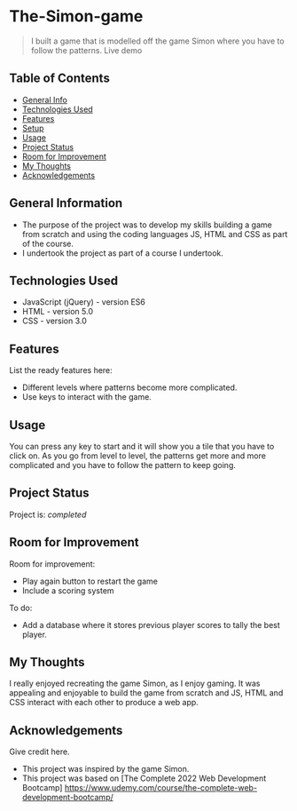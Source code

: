 # The-Simon-game

> I built a game that is modelled off the game Simon where you have to follow the patterns.
> Live demo 

## Table of Contents
* [General Info](#general-information)
* [Technologies Used](#technologies-used)
* [Features](#features)
* [Setup](#setup)
* [Usage](#usage)
* [Project Status](#project-status)
* [Room for Improvement](#room-for-improvement)
* [My Thoughts](#my-thoughts)
* [Acknowledgements](#acknowledgements)


## General Information
- The purpose of the project was to develop my skills building a game from scratch and using the coding languages JS, HTML and CSS as part of the course. 
- I undertook the project as part of a course I undertook.


## Technologies Used
- JavaScript (jQuery) - version ES6 
- HTML - version 5.0
- CSS - version 3.0


## Features
List the ready features here:
- Different levels where patterns become more complicated.
- Use keys to interact with the game.


## Usage
You can press any key to start and it will show you a tile that you have to click on. As you go from level to level, the patterns get more and more complicated and you have to follow the pattern to keep going. 

## Project Status
Project is: _completed_


## Room for Improvement
Room for improvement:
- Play again button to restart the game
- Include a scoring system

To do:
- Add a database where it stores previous player scores to tally the best player. 

## My Thoughts
I really enjoyed recreating the game Simon, as I enjoy gaming. It was appealing and enjoyable to build the game from scratch and JS, HTML and CSS interact with each other to produce a web app. 

## Acknowledgements
Give credit here.
- This project was inspired by the game Simon. 
- This project was based on [The Complete 2022 Web Development Bootcamp] https://www.udemy.com/course/the-complete-web-development-bootcamp/
